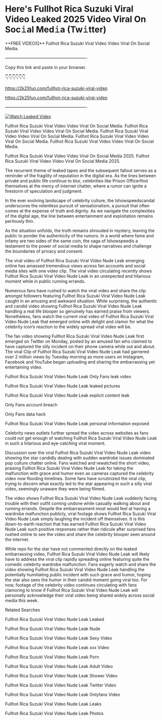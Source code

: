 # Here's Fullhot Rica Suzuki Viral Video Leaked 2025 Video Viral On Soc𝚒al Med𝚒a (Tw𝚒tter)

++FREE VIDEOS]** Fullhot Rica Suzuki Viral Video Video Viral On Social Media.

———————————————————-

Copy this link and paste in your browser.

👇👇👇👇👇👇

https://2k25fun.com/fullhot-rica-suzuki-viral-video

https://2k25fun.com/fullhot-rica-suzuki-viral-video

———————————————————-

[![Watch Leaked Video](https://miro.medium.com/v2/resize:fit:828/format:webp/1*cilzJN44JGOrTw9NJCrNHA.gif "Watch Leaked Video")](https://2k25fun.com/fullhot-rica-suzuki-viral-video)

Fullhot Rica Suzuki Viral Video Video Viral On Social Media. Fullhot Rica Suzuki Viral Video Video Viral On Social Media. Fullhot Rica Suzuki Viral Video Video Viral On Social Media. Fullhot Rica Suzuki Viral Video Video Viral On Social Media. Fullhot Rica Suzuki Viral Video Video Viral On Social Media.

Fullhot Rica Suzuki Viral Video Video Viral On Social Media 2025. Fullhot Rica Suzuki Viral Video Video Viral On Social Media 2025.

The recurrent theme of leaked tapes and the subsequent fallout serves as a reminder of the fragility of reputation in the digital era. As the lines between private and public life continue to blur, celebrities like Prison Officerfind themselves at the mercy of internet chatter, where a rumor can ignite a firestorm of speculation and judgment.

In the ever evolving landscape of celebrity culture, the Ishowspeedscandal underscores the relentless pursuit of sensationalism, a pursuit that often comes at the expense of truth and dignity. As we navigate the complexities of the digital age, the line between entertainment and exploitation remains perilously thin.

As the situation unfolds, the truth remains shrouded in mystery, leaving the public to ponder the authenticity of the rumors. In a world where fame and infamy are two sides of the same coin, the saga of Ishowspeedis a testament to the power of social media to shape narratives and challenge the boundaries of privacy and consent.

The viral video of Fullhot Rica Suzuki Viral Video Nude Leak emerging online has amassed tremendous views across fan accounts and social media sites with one video clip. The viral video circulating recently shows Fullhot Rica Suzuki Viral Video Nude Leak in an unexpected and hilarious moment while in public running errands.

Numerous fans have rushed to watch the viral video and share the clip amongst followers featuring Fullhot Rica Suzuki Viral Video Nude Leak caught in an amusing and awkward situation. While surprising, the authentic and candid video showing Fullhot Rica Suzuki Viral Video Nude Leak handling a real life blooper so genuinely has earned praise from viewers. Nonetheless, fans watch the current viral video of Fullhot Rica Suzuki Viral Video Nude Leak that emerged online with delight and clamor for what the celebrity icon’s reaction to the widely spread viral video will be.

The fan video showing Fullhot Rica Suzuki Viral Video Nude Leak first emerged on Twitter on Monday, posted by an amused fan who claimed to have captured the silly incident on their phone camera while out and about. The viral Clip of Fullhot Rica Suzuki Viral Video Nude Leak had garnered over 2 million views by Tuesday morning as more users on Instagram, Facebook and YouTube began uploading and sharing the embarrassing yet entertaining video.

Fullhot Rica Suzuki Viral Video Nude Leak Only Fans leak video

Fullhot Rica Suzuki Viral Video Nude Leak leaked pictures

Fullhot Rica Suzuki Viral Video Nude Leak explicit content leak

Only Fans account breach

Only Fans data hack

Fullhot Rica Suzuki Viral Video Nude Leak personal information exposed

Celebrity news outlets further spread the video across websites as fans could not get enough of watching Fullhot Rica Suzuki Viral Video Nude Leak in such a hilarious and eye-catching viral moment.

Discussion over the viral Fullhot Rica Suzuki Viral Video Nude Leak video showing the star candidly dealing with sudden wardrobe issues dominated pop culture chatter online. Fans watched and rewatched the short video, praising Fullhot Rica Suzuki Viral Video Nude Leak for taking the malfunction with grace and humor even as cameras captured the celebrity video now flooding timelines. Some fans have scrutinized the viral clip, trying to discern what exactly led to the star appearing in such a silly viral video, seemingly unaware they were being filmed.

The video shows Fullhot Rica Suzuki Viral Video Nude Leak suddenly facing trouble with their outfit coming undone while casually walking about and running errands. Despite the embarrassment most would feel at having a wardrobe malfunction publicly, viral footage shows Fullhot Rica Suzuki Viral Video Nude Leak simply laughing the incident off themselves. It is this down-to-earth reaction that has earned Fullhot Rica Suzuki Viral Video Nude Leak such positive responses rather than ridicule after surprised fans rushed online to see the video and share the celebrity blooper seen around the internet.

While reps for the star have not commented directly on the leaked embarrassing video, Fullhot Rica Suzuki Viral Video Nude Leak will likely have to address the viral clip rapidly spreading online featuring quite the comedic celebrity wardrobe malfunction. Fans eagerly watch and share the video showing Fullhot Rica Suzuki Viral Video Nude Leak handling the potentially humiliating public incident with such grace and humor, hoping the star also sees the humor in their candid moment going viral too. For now, footage of the celebrity video continues circulating with fans clamoring to know if Fullhot Rica Suzuki Viral Video Nude Leak will personally acknowledge their viral video being shared widely across social media this week.

Related Searches

Fullhot Rica Suzuki Viral Video Nude Leak Leaked

Fullhot Rica Suzuki Viral Video Nude Leak Nude

Fullhot Rica Suzuki Viral Video Nude Leak Sexy Video

Fullhot Rica Suzuki Viral Video Nude Leak xxx Video

Fullhot Rica Suzuki Viral Video Nude Leak Porn

Fullhot Rica Suzuki Viral Video Nude Leak Adult Video

Fullhot Rica Suzuki Viral Video Nude Leak Shower Video

Fullhot Rica Suzuki Viral Video Nude Leak Twitter Video

Fullhot Rica Suzuki Viral Video Nude Leak Onlyfans Video

Fullhot Rica Suzuki Viral Video Nude Leak Leaks

Fullhot Rica Suzuki Viral Video Nude Leak Photos